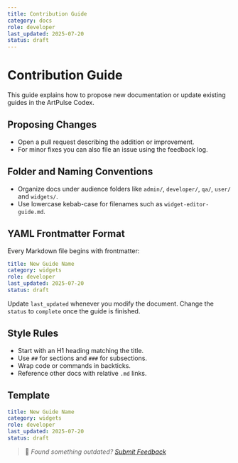 ```yaml
---
title: Contribution Guide
category: docs
role: developer
last_updated: 2025-07-20
status: draft
---
```


# Contribution Guide

This guide explains how to propose new documentation or update existing guides in the ArtPulse Codex.

## Proposing Changes
- Open a pull request describing the addition or improvement.
- For minor fixes you can also file an issue using the feedback log.

## Folder and Naming Conventions
- Organize docs under audience folders like `admin/`, `developer/`, `qa/`, `user/` and `widgets/`.
- Use lowercase kebab-case for filenames such as `widget-editor-guide.md`.

## YAML Frontmatter Format
Every Markdown file begins with frontmatter:

```yaml
title: New Guide Name
category: widgets
role: developer
last_updated: 2025-07-20
status: draft
```

Update `last_updated` whenever you modify the document. Change the `status` to `complete` once the guide is finished.

## Style Rules
- Start with an H1 heading matching the title.
- Use `##` for sections and `###` for subsections.
- Wrap code or commands in backticks.
- Reference other docs with relative `.md` links.

## Template
```yaml
title: New Guide Name
category: widgets
role: developer
last_updated: 2025-07-20
status: draft
```

> 💬 *Found something outdated? [Submit Feedback](feedback.md)*

